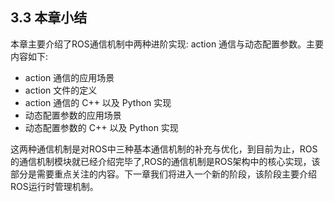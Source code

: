 ## 3.3 本章小结

本章主要介绍了ROS通信机制中两种进阶实现: action 通信与动态配置参数。主要内容如下:

* action 通信的应用场景
* action 文件的定义
* action 通信的 C++ 以及 Python 实现
* 动态配置参数的应用场景
* 动态配置参数的 C++ 以及 Python 实现

这两种通信机制是对ROS中三种基本通信机制的补充与优化，到目前为止，ROS的通信机制模块就已经介绍完毕了,ROS的通信机制是ROS架构中的核心实现，该部分是需要重点关注的内容。下一章我们将进入一个新的阶段，该阶段主要介绍ROS运行时管理机制。


